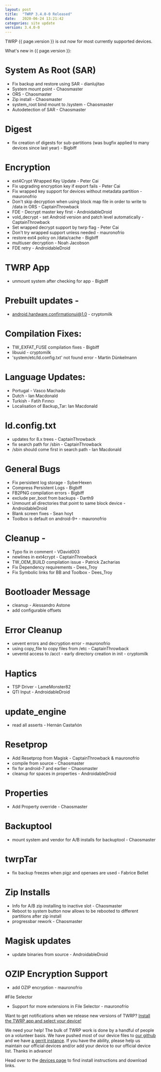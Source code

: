 ```yaml
---
layout: post
title:  "TWRP 3.4.0-0 Released"
date:   2020-06-24 13:21:42
categories: site update
version: 3.4.0-0
---
```


TWRP {{ page.version }} is out now for most currently supported devices.

What's new in {{ page.version }}:
# System As Root (SAR)
- Fix backup and restore using SAR - dianlujitao
- System mount point - Chaosmaster
- ORS - Chaosmaster
- Zip install - Chaosmaster
- system_root bind mount to /system - Chaosmaster
- Autodetection of SAR - Chaosmaster

# Digest 
- fix creation of digests for sub-partitions (was bugfix applied to many devices since last year) - Bigbiff

# Encryption
- ext4Crypt Wrapped Key Update - Peter Cai
- Fix upgrading encryption key if export fails - Peter Cai
- Fix wrapped key support for devices without metadata partition - mauronofrio
- Don't skip decryption when using block map file in order to write to /data in ORS - CaptainThrowback
- FDE - Decrypt master key first - AndroidableDroid
- vold_decrypt - set Android version and patch level automatically - CaptainThrowback
- Set wrapped decrypt support by twrp flag - Peter Cai
- Don't try wrapped support unless needed - mauronofrio
- restore ext4 policy on /data/cache - Bigbiff
- multiuser decryption - Noah Jacobson
- FDE retry - AndroidableDroid

# TWRP App 
- unmount system after checking for app - Bigbiff

# Prebuilt updates -
- android.hardware.confirmationui@1.0 - cryptomilk

# Compilation Fixes:
- TW_EXFAT_FUSE compilation fixes - Bigbiff
- libuuid - cryptomilk
- 'system/etc/ld.config.txt' not found error - Martin Dünkelmann

# Language Updates:
- Portugal - Vasco Machado
- Dutch -  Ian Macdonald
- Turkish - Fatih Fırıncı
- Localisation of Backup_Tar: Ian Macdonald

# ld.config.txt
- updates for 8.x trees - CaptainThrowback
- fix search path for /sbin - CaptainThrowback
- /sbin should come first in search path - Ian Macdonald

# General Bugs
- Fix persistent log storage - SyberHexen
- Compress Persistent Logs - Bigbiff
- FB2PNG compilation errors - Bigbiff
- exclude per_boot from backups - Darth9
- Unmount all directories that point to same block device - AndroidableDroid
- Blank screen fixes - Sean hoyt
- Toolbox is default on android-9+ - mauronofrio

# Cleanup -
- Typo fix in comment - VDavid003
- newlines in ext4crypt - CaptainThrowback
- TW_OEM_BUILD compilation issue - Patrick Zacharias
- Fix Dependency requirements - Dees_Troy
- Fix Symbolic links for BB and Toolbox - Dees_Troy

# Bootloader Message
- cleanup - Alessandro Astone
- add configurable offsets

# Error Cleanup
- uevent errors and decryption error - mauronofrio
- using copy_file to copy files from /etc - CaptainThrowback
- ueventd access to /acct - early directory creation in init - cryptomilk

# Haptics
- TSP Driver - LameMonster82
- QTI Input - AndroidableDroid

# update_engine
- read all asserts - Hernán Castañón

# Resetprop
- Add Resetprop from Magisk - CaptainThrowback & mauronofrio
- compile from source - Chaosmaster
- fix for android-7 and earlier - Chaosmaster
- cleanup for spaces in properties - AndroidableDroid

# Properties
- Add Property override - Chaosmaster

# Backuptool 
- mount system and vendor for A/B installs for backuptool - Chaosmaster

# twrpTar 
- fix backup freezes when pigz and openaes are used - Fabrice Bellet

# Zip Installs
- Info for A/B zip installing to inactive slot - Chaosmaster
- Reboot to system button now allows to be rebooted to different partitions after zip install
- progressbar rework - Chaosmaster

# Magisk updates 
- update binaries from source - AndroidableDroid

# OZIP Encryption Support 
- add OZIP encryption - mauronofrio

#File Selector
- Support for more extensions in File Selector - mauronofrio

Want to get notifications when we release new versions of TWRP? [Install the TWRP app and select your device!](https://twrp.me/app)

We need your help! The bulk of TWRP work is done by a handful of people on a volunteer basis. We have pushed most of our device files to [our github](http://github.com/TeamWin/) and we have [a gerrit instance](http://gerrit.twrp.me). If you have the ability, please help us maintain our official devices and/or add your device to our official device list. Thanks in advance!

Head over to the [devices page](http://twrp.me/Devices) to find install instructions and download links.
